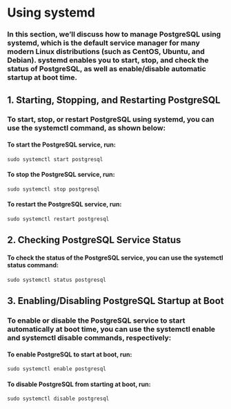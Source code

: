 # Using systemd

### In this section, we’ll discuss how to manage PostgreSQL using systemd, which is the default service manager for many modern Linux distributions (such as CentOS, Ubuntu, and Debian). systemd enables you to start, stop, and check the status of PostgreSQL, as well as enable/disable automatic startup at boot time.

## 1. Starting, Stopping, and Restarting PostgreSQL

### To start, stop, or restart PostgreSQL using systemd, you can use the systemctl command, as shown below:

#### To start the PostgreSQL service, run:
```
sudo systemctl start postgresql
```
#### To stop the PostgreSQL service, run:
```
sudo systemctl stop postgresql
```
#### To restart the PostgreSQL service, run:
```
sudo systemctl restart postgresql
```


## 2. Checking PostgreSQL Service Status

#### To check the status of the PostgreSQL service, you can use the systemctl status command:
```
sudo systemctl status postgresql
```


## 3. Enabling/Disabling PostgreSQL Startup at Boot

### To enable or disable the PostgreSQL service to start automatically at boot time, you can use the systemctl enable and systemctl disable commands, respectively:

#### To enable PostgreSQL to start at boot, run:
```
sudo systemctl enable postgresql
```
#### To disable PostgreSQL from starting at boot, run:
```
sudo systemctl disable postgresql
```
